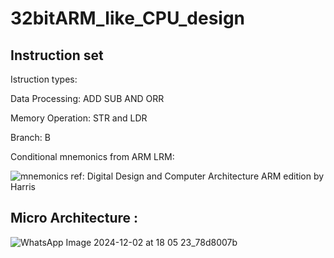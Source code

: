 # 32bitARM_like_CPU_design

## Instruction set  

Istruction types:

Data Processing: ADD SUB AND ORR 

Memory Operation: STR and LDR 

Branch: B 

Conditional mnemonics from ARM LRM: 

![mnemonics](https://github.com/user-attachments/assets/e8a8261a-a35b-4f18-aeb7-ca446522d544)
ref: Digital Design and Computer Architecture ARM edition by Harris


## Micro Architecture : 

![WhatsApp Image 2024-12-02 at 18 05 23_78d8007b](https://github.com/user-attachments/assets/6bb2e541-1912-4ee8-b1e5-d6959ad55d76)


## 

























